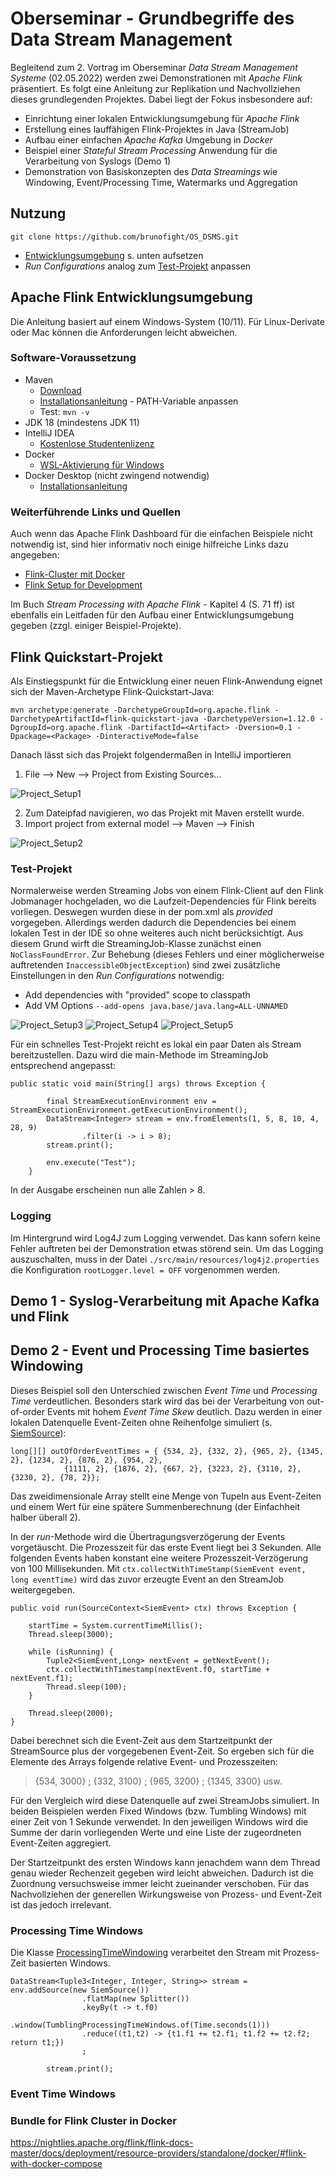 # Oberseminar - Grundbegriffe des Data Stream Management

Begleitend zum 2. Vortrag im Oberseminar *Data Stream Management Systeme* (02.05.2022) werden zwei Demonstrationen mit *Apache Flink* präsentiert. Es folgt eine Anleitung zur Replikation und Nachvollziehen dieses grundlegenden Projektes. Dabei liegt der Fokus insbesondere auf:

- Einrichtung einer lokalen Entwicklungsumgebung für *Apache Flink*
- Erstellung eines lauffähigen Flink-Projektes in Java (StreamJob)
- Aufbau einer einfachen *Apache Kafka* Umgebung in *Docker* 
- Beispiel einer *Stateful Stream Processing* Anwendung für die Verarbeitung von Syslogs (Demo 1)
- Demonstration von Basiskonzepten des *Data Streamings* wie Windowing, Event/Processing Time, Watermarks und Aggregation

## Nutzung

```
git clone https://github.com/brunofight/OS_DSMS.git
```

- [Entwicklungsumgebung](#apache-flink-entwicklungsumgebung) s. unten aufsetzen
- *Run Configurations* analog zum [Test-Projekt](#test-projekt) anpassen


## Apache Flink Entwicklungsumgebung

Die Anleitung basiert auf einem Windows-System (10/11). Für Linux-Derivate oder Mac können die Anforderungen leicht abweichen.

### Software-Voraussetzung

- Maven
  - [Download](https://maven.apache.org/download.cgi)
  - [Installationsanleitung](https://maven.apache.org/install.html) - PATH-Variable anpassen
  - Test: ``mvn -v``
- JDK 18 (mindestens JDK 11) 
- IntelliJ IDEA
  - [Kostenlose Studentenlizenz](https://www.jetbrains.com/de-de/community/education/#students)
- Docker
  - [WSL-Aktivierung für Windows](https://docs.microsoft.com/de-de/windows/wsl/install)
- Docker Desktop (nicht zwingend notwendig)
  - [Installationsanleitung](https://docs.docker.com/desktop/windows/install/)

### Weiterführende Links und Quellen

Auch wenn das Apache Flink Dashboard für die einfachen Beispiele nicht notwendig ist, sind hier informativ noch einige hilfreiche Links dazu angegeben:

- [Flink-Cluster mit Docker](https://nightlies.apache.org/flink/flink-docs-master/docs/deployment/resource-providers/standalone/docker/)
- [Flink Setup for Development](https://www.galiglobal.com/blog/2021/20210130-Flink-setup.html)

Im Buch *Stream Processing with Apache Flink* - Kapitel 4 (S. 71 ff) ist ebenfalls ein Leitfaden für den Aufbau einer Entwicklungsumgebung gegeben (zzgl. einiger Beispiel-Projekte).

## Flink Quickstart-Projekt

Als Einstiegspunkt für die Entwicklung einer neuen Flink-Anwendung eignet sich der Maven-Archetype Flink-Quickstart-Java:

```
mvn archetype:generate -DarchetypeGroupId=org.apache.flink -DarchetypeArtifactId=flink-quickstart-java -DarchetypeVersion=1.12.0 -DgroupId=org.apache.flink -DartifactId=<Artifact> -Dversion=0.1 -Dpackage=<Package> -DinteractiveMode=false
```

Danach lässt sich das Projekt folgendermaßen in IntelliJ importieren

1. File --> New --> Project from Existing Sources...

![Project_Setup1](https://user-images.githubusercontent.com/55789698/163538858-c0d3ad6b-ee16-4a4d-b60f-2f7430e86b70.PNG)

2. Zum Dateipfad navigieren, wo das Projekt mit Maven erstellt wurde.
3. Import project from external model --> Maven --> Finish

![Project_Setup2](https://user-images.githubusercontent.com/55789698/163538887-0dd853d4-193b-4eb9-bdc2-35b2ed2536ea.PNG)

### Test-Projekt

Normalerweise werden Streaming Jobs von einem Flink-Client auf den Flink Jobmanager hochgeladen, wo die Laufzeit-Dependencies für Flink bereits vorliegen. Deswegen wurden diese in der pom.xml als *provided* vorgegeben. Allerdings werden dadurch die Dependencies bei einem lokalen Test in der IDE so ohne weiteres auch nicht berücksichtigt. Aus diesem Grund wirft die StreamingJob-Klasse zunächst einen ``NoClassFoundError``. Zur Behebung (dieses Fehlers und einer möglicherweise auftretenden ``InaccessibleObjectException``) sind zwei zusätzliche Einstellungen in den *Run Configurations* notwendig:

- Add dependencies with "provided" scope to classpath
- Add VM Options ``--add-opens java.base/java.lang=ALL-UNNAMED``

![Project_Setup3](https://user-images.githubusercontent.com/55789698/163538902-645f34d7-9289-49ea-bfbe-3bfa360f092a.PNG)
![Project_Setup4](https://user-images.githubusercontent.com/55789698/163538905-3237ff7e-e0f5-4520-b852-58162d378023.PNG)
![Project_Setup5](https://user-images.githubusercontent.com/55789698/163538909-03b7adcf-4ea6-4842-b547-1cab05f9f505.PNG)

Für ein schnelles Test-Projekt reicht es lokal ein paar Daten als Stream bereitzustellen. Dazu wird die main-Methode im StreamingJob entsprechend angepasst:

```
public static void main(String[] args) throws Exception {
		
		final StreamExecutionEnvironment env = StreamExecutionEnvironment.getExecutionEnvironment();
		DataStream<Integer> stream = env.fromElements(1, 5, 8, 10, 4, 28, 9)
				.filter(i -> i > 8);
		stream.print();

		env.execute("Test");
	}
```

In der Ausgabe erscheinen nun alle Zahlen > 8.

### Logging

Im Hintergrund wird Log4J zum Logging verwendet. Das kann sofern keine Fehler auftreten bei der Demonstration etwas störend sein. Um das Logging auszuschalten, muss in der Datei ``./src/main/resources/log4j2.properties`` die Konfiguration ``rootLogger.level = OFF`` vorgenommen werden.

## Demo 1 - Syslog-Verarbeitung mit Apache Kafka und Flink


## Demo 2 - Event und Processing Time basiertes Windowing

Dieses Beispiel soll den Unterschied zwischen *Event Time* und *Processing Time* verdeutlichen. Besonders stark wird das bei der Verarbeitung von out-of-order Events mit hohem *Event Time Skew* deutlich. Dazu werden in einer lokalen Datenquelle Event-Zeiten ohne Reihenfolge simuliert (s. [SiemSource](https://github.com/brunofight/OS_DSMS/blob/main/src/main/java/demo/windowing/SiemSource.java)):

```
long[][] outOfOrderEventTimes = { {534, 2}, {332, 2}, {965, 2}, {1345, 2}, {1234, 2}, {876, 2}, {954, 2},
            {1111, 2}, {1876, 2}, {667, 2}, {3223, 2}, {3110, 2}, {3230, 2}, {78, 2}};
```

Das zweidimensionale Array stellt eine Menge von Tupeln aus Event-Zeiten und einem Wert für eine spätere Summenberechnung (der Einfachheit halber überall 2).

In der *run*-Methode wird die Übertragungsverzögerung der Events vorgetäuscht. Die Prozesszeit für das erste Event liegt bei 3 Sekunden. Alle folgenden Events haben konstant eine weitere Prozesszeit-Verzögerung von 100 Millisekunden. Mit ``ctx.collectWithTimeStamp(SiemEvent event, long eventTime)`` wird das zuvor erzeugte Event an den StreamJob weitergegeben. 

```
public void run(SourceContext<SiemEvent> ctx) throws Exception {

    startTime = System.currentTimeMillis();
    Thread.sleep(3000);

    while (isRunning) {
        Tuple2<SiemEvent,Long> nextEvent = getNextEvent();
        ctx.collectWithTimestamp(nextEvent.f0, startTime + nextEvent.f1);
        Thread.sleep(100);
    }

    Thread.sleep(2000);
}
```

Dabei berechnet sich die Event-Zeit aus dem Startzeitpunkt der StreamSource plus der vorgegebenen Event-Zeit. So ergeben sich für die Elemente des Arrays folgende relative Event- und Prozesszeiten:

> {534, 3000} ; {332, 3100} ; {965, 3200} ; {1345, 3300} usw.

Für den Vergleich wird diese Datenquelle auf zwei StreamJobs simuliert. In beiden Beispielen werden Fixed Windows (bzw. Tumbling Windows) mit einer Zeit von 1 Sekunde verwendet. In den jeweiligen Windows wird die Summe der darin vorliegenden Werte und eine Liste der zugeordneten Event-Zeiten aggregiert.

Der Startzeitpunkt des ersten Windows kann jenachdem wann dem Thread genau wieder Rechenzeit gegeben wird leicht abweichen. Dadurch ist die Zuordnung versuchsweise immer leicht zueinander verschoben. Für das Nachvollziehen der generellen Wirkungsweise von Prozess- und Event-Zeit ist das jedoch irrelevant.

### Processing Time Windows

Die Klasse [ProcessingTimeWindowing](https://github.com/brunofight/OS_DSMS/blob/main/src/main/java/demo/windowing/ProcessingTimeWindowing.java) verarbeitet den Stream mit Prozess-Zeit basierten Windows.

```
DataStream<Tuple3<Integer, Integer, String>> stream = env.addSource(new SiemSource())
                .flatMap(new Splitter())
                .keyBy(t -> t.f0)
                .window(TumblingProcessingTimeWindows.of(Time.seconds(1)))
                .reduce((t1,t2) -> {t1.f1 += t2.f1; t1.f2 += t2.f2; return t1;})
                ;

        stream.print();
```


### Event Time Windows





### Bundle for Flink Cluster in Docker

https://nightlies.apache.org/flink/flink-docs-master/docs/deployment/resource-providers/standalone/docker/#flink-with-docker-compose






